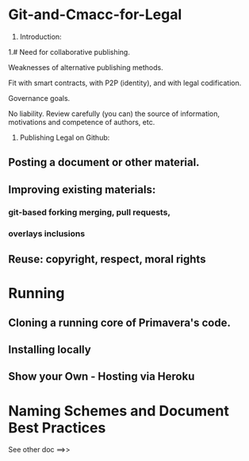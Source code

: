 # Git-and-Cmacc-for-Legal

1. Introduction:

1.#   Need for collaborative publishing.
  
   Weaknesses of alternative publishing methods.

   Fit with smart contracts, with P2P (identity), and with legal codification.

   Governance goals. 

   No liability.  Review carefully (you can) the source of information, motivations and competence of authors, etc.

1. Publishing Legal on Github:

## Posting a document or other material.

## Improving existing materials:

### git-based forking merging, pull requests, 

### overlays inclusions 

## Reuse: copyright, respect, moral rights

# Running

## Cloning a running core of Primavera's code. 

## Installing locally

## Show your Own - Hosting via Heroku


# Naming Schemes and Document Best Practices

See other doc ==>>




